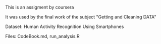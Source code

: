 This is an assigment by coursera

It was used by the final work of the subject "Getting and Cleaning DATA"

Dataset: Human Activity Recognition Using Smartphones

Files: CodeBook.md, run_analysis.R
